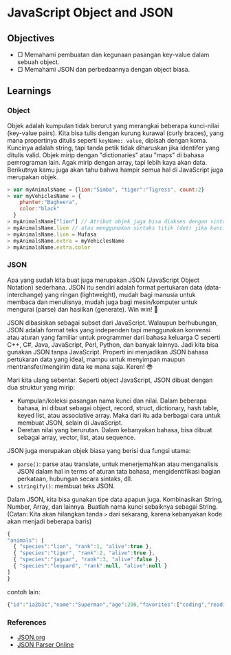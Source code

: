 # JavaScript Object and JSON

## Objectives

- ▢ Memahami pembuatan dan kegunaan pasangan key-value dalam sebuah object.
- ▢ Memahami JSON dan perbedaannya dengan object biasa.

## Learnings

### Object

Objek adalah kumpulan tidak berurut yang merangkai beberapa kunci-nilai (key-value pairs). Kita bisa tulis dengan kurung kurawal (curly braces), yang mana propertinya ditulis seperti `keyName: value`, dipisah dengan koma. Kuncinya adalah string, tapi tanda petik tidak diharuskan jika identifer yang ditulis valid. Objek mirip dengan "dictionaries" atau "maps" di bahasa pemrograman lain. Agak mirip dengan array, tapi lebih kaya akan data. Berikutnya kamu juga akan tahu bahwa hampir semua hal di JavaScript juga merupakan objek.

```javascript
> var myAnimalsName = {lion:"Simba", "tiger":"Tigress", count:2}
> var myVehiclesName = {
    phanter:"Bagheera",
    color:"black"
  }
> myAnimalsName["lion"] // Atribut objek juga bisa diakses dengan sintaks subscript
> myAnimalsName.lion // atau menggunakan sintaks titik (dot) jika kuncinya merupakan identifier yang valid
> myAnimalsName.lion = Mufasa
> myAnimalsName.extra = myVehiclesName
> myAnimalsName.extra.color
```

### JSON

Apa yang sudah kita buat juga merupakan JSON (JavaScript Object Notation) sederhana. JSON itu sendiri adalah format pertukaran data (data-interchange) yang ringan (lightweight), mudah bagi manusia untuk membaca dan menulisnya, mudah juga bagi mesin/komputer untuk mengurai (parse) dan hasilkan (generate). Win win! :star2:

JSON dibasiskan sebagai subset dari JavaScript.
Walaupun berhubungan, JSON adalah format teks yang independen tapi menggunakan konvensi atau aturan yang familiar untuk programmer dari bahasa keluarga C seperti C++, C#, Java, JavaScript, Perl, Python, dan banyak lainnya. Jadi kita bisa gunakan JSON tanpa JavaScript.
Properti ini menjadikan JSON bahasa pertukaran data yang ideal, mampu untuk menyimpan maupun mentransfer/mengirim data ke mana saja. Keren! :sunglasses:

Mari kita ulang sebentar. Seperti object JavaScript, JSON dibuat dengan dua struktur yang mirip:

- Kumpulan/koleksi pasangan nama kunci dan nilai. Dalam beberapa bahasa, ini dibuat sebagai object, record, struct, dictionary, hash table, keyed list, atau associative array. Maka dari itu ada berbagai cara untuk membuat JSON, selain di JavaScript.
- Deretan nilai yang berurutan. Dalam kebanyakan bahasa, bisa dibuat sebagai array, vector, list, atau sequence.

JSON juga merupakan objek biasa yang berisi dua fungsi utama:

- `parse()`: parse atau translate, untuk menerjemahkan atau menganalisis JSON dalam hal in terms of aturan tata bahasa, mengidentifikasi bagian perkataan, hubungan secara sintaks, dll.
- `stringify()`: membuat teks JSON.

Dalam JSON, kita bisa gunakan tipe data apapun juga. Kombinasikan String, Number, Array, dan lainnya. Buatlah nama kunci sebaiknya sebagai String. (Catan: Kita akan hilangkan tanda `>` dari sekarang, karena kebanyakan kode akan menjadi beberapa baris)

```javascript
{
"animals": [
  { "species":"lion", "rank":1, "alive":true },
  { "species":"tiger", "rank":2, "alive":true },
  { "species":"jaguar", "rank":3, "alive":false },
  { "species":"leopard", "rank":null, "alive":null }
]
}
```

contoh lain:

```javascript
{"id":"1a2b3c","name":"Superman","age":200,"favorites":["coding","reading",{"sports":["parkour","hill climbing"]}],"address":{}}
```

### References

- [JSON.org](http://json.org)
- [JSON Parser Online](http://json.parser.online.fr)
